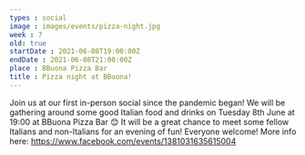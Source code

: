```yaml
---
types : social
image : images/events/pizza-night.jpg
week : 7
old: true
startDate : 2021-06-08T19:00:00Z
endDate : 2021-06-08T21:00:00Z
place : BBuona Pizza Bar
title : Pizza night at BBuona!
---
```


Join us at our first in-person social since the pandemic began! We will be gathering around some good Italian food and drinks on Tuesday 8th June at 19:00 at BBuona Pizza Bar 😊 It will be a great chance to meet some fellow Italians and non-Italians for an evening of fun! Everyone welcome! More info here: https://www.facebook.com/events/1381031635615004


